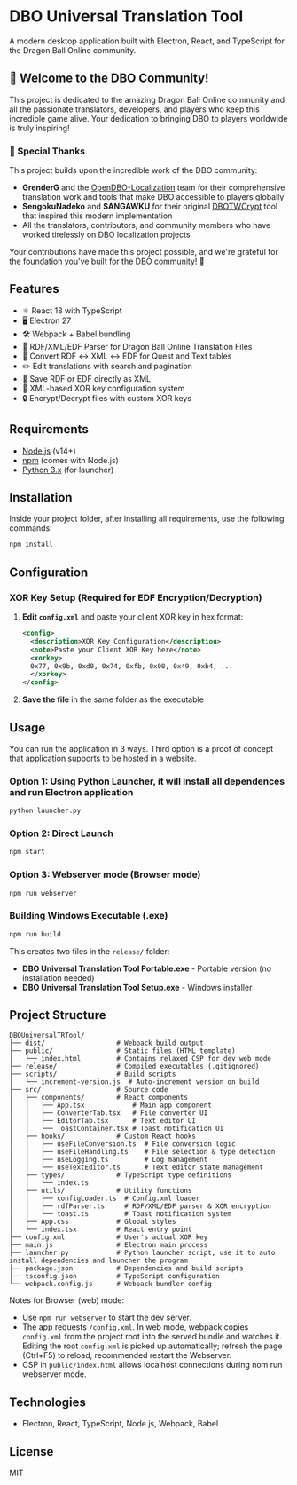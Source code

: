 # DBO Universal Translation Tool

A modern desktop application built with Electron, React, and TypeScript for the Dragon Ball Online community.

## 🐉 Welcome to the DBO Community!

This project is dedicated to the amazing Dragon Ball Online community and all the passionate translators, developers, and players who keep this incredible game alive. Your dedication to bringing DBO to players worldwide is truly inspiring!

### 🙏 Special Thanks

This project builds upon the incredible work of the DBO community:

- **GrenderG** and the [OpenDBO-Localization](https://github.com/OpenDBO/OpenDBO-Localization) team for their comprehensive translation work and tools that make DBO accessible to players globally
- **SengokuNadeko** and **SANGAWKU** for their original [DBOTWCrypt](https://github.com/keykk/DBOTWCrypt) tool that inspired this modern implementation
- All the translators, contributors, and community members who have worked tirelessly on DBO localization projects

Your contributions have made this project possible, and we're grateful for the foundation you've built for the DBO community! 🚀

## Features

- ⚛️  React 18 with TypeScript
- 🖥️  Electron 27
- 🛠️  Webpack + Babel bundling
- 📄 RDF/XML/EDF Parser for Dragon Ball Online Translation Files
- 🔁 Convert RDF ↔️ XML ↔️ EDF for Quest and Text tables
- ✏️  Edit translations with search and pagination
- 💾 Save RDF or EDF directly as XML
- 🔐 XML-based XOR key configuration system
- 🔒 Encrypt/Decrypt files with custom XOR keys

## Requirements

- [Node.js](https://nodejs.org/) (v14+)
- [npm](https://www.npmjs.com/) (comes with Node.js)
- [Python 3.x](https://www.python.org/downloads/) (for launcher)

## Installation

Inside your project folder, after installing all requirements, use the following commands:

```bash
npm install
```

## Configuration

### XOR Key Setup (Required for EDF Encryption/Decryption)


1. **Edit `config.xml`** and paste your client XOR key in hex format:
   ```xml
   <config>
     <description>XOR Key Configuration</description>
     <note>Paste your Client XOR Key here</note>
     <xorkey>
     0x77, 0x9b, 0xd0, 0x74, 0xfb, 0x00, 0x49, 0xb4, ...
     </xorkey>
   </config>
   ```

2. **Save the file** in the same folder as the executable

## Usage

You can run the application in 3 ways. Third option is a proof of concept that application supports to be hosted in a website.


### Option 1: Using Python Launcher, it will install all dependences and run Electron application
```bash
python launcher.py
```

### Option 2: Direct Launch
```bash
npm start
```

### Option 3: Webserver mode (Browser mode)
```bash
npm run webserver
```

### Building Windows Executable (.exe)
```bash
npm run build
```

This creates two files in the `release/` folder:
- **DBO Universal Translation Tool Portable.exe** - Portable version (no installation needed)
- **DBO Universal Translation Tool Setup.exe** - Windows installer

## Project Structure

```
DBOUniversalTRTool/
├── dist/                  # Webpack build output
├── public/                # Static files (HTML template)
│   └── index.html         # Contains relaxed CSP for dev web mode
├── release/               # Compiled executables (.gitignored)
├── scripts/               # Build scripts
│   └── increment-version.js  # Auto-increment version on build
├── src/                   # Source code
│   ├── components/        # React components
│   │   ├── App.tsx            # Main app component
│   │   ├── ConverterTab.tsx   # File converter UI
│   │   ├── EditorTab.tsx      # Text editor UI
│   │   └── ToastContainer.tsx # Toast notification UI
│   ├── hooks/             # Custom React hooks
│   │   ├── useFileConversion.ts  # File conversion logic
│   │   ├── useFileHandling.ts    # File selection & type detection
│   │   ├── useLogging.ts         # Log management
│   │   └── useTextEditor.ts      # Text editor state management
│   ├── types/             # TypeScript type definitions
│   │   └── index.ts
│   ├── utils/             # Utility functions
│   │   ├── configLoader.ts  # Config.xml loader
│   │   ├── rdfParser.ts     # RDF/XML/EDF parser & XOR encryption
│   │   └── toast.ts         # Toast notification system
│   ├── App.css            # Global styles
│   └── index.tsx          # React entry point
├── config.xml             # User's actual XOR key
├── main.js                # Electron main process
├── launcher.py            # Python launcher script, use it to auto install dependencies and launcher the program
├── package.json           # Dependencies and build scripts
├── tsconfig.json          # TypeScript configuration
└── webpack.config.js      # Webpack bundler config
```

Notes for Browser (web) mode:
- Use `npm run webserver` to start the dev server.
- The app requests `/config.xml`. In web mode, webpack copies `config.xml` from the project root into the served bundle and watches it. Editing the root `config.xml` is picked up automatically; refresh the page (Ctrl+F5) to reload, recommended restart the Webserver.
- CSP in `public/index.html` allows localhost connections during nom run webserver mode.

## Technologies

- Electron, React, TypeScript, Node.js, Webpack, Babel

## License

MIT
